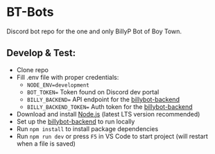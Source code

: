 # BT-Bots

Discord bot repo for the one and only BillyP Bot of Boy Town.

## Develop & Test:

-   Clone repo
-   Fill .env file with proper credentials:
    -   `NODE_ENV=development`
    -   `BOT_TOKEN=` Token found on Discord dev portal
    -   `BILLY_BACKEND=` API endpoint for the [billybot-backend](https://github.com/BillyP-Bot/billybot-backend)
    -   `BILLY_BACKEND_TOKEN=` Auth token for the [billybot-backend](https://github.com/BillyP-Bot/billybot-backend)
-   Download and install [Node.js](https://nodejs.org/en/download/) (latest LTS version recommended)
-   Set up the [billybot-backend](https://github.com/BillyP-Bot/billybot-backend) to run locally
-   Run `npm install` to install package dependencies
-   Run `npm run dev` or press `F5` in VS Code to start project (will restart when a file is saved)
